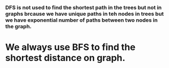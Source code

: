 ### DFS is not used to find the shortest path in the trees but not in graphs brcause we have unique paths in teh nodes in trees but we have exponential number of paths between two nodes in the graph.
# We always use BFS to find the shortest distance on graph.
